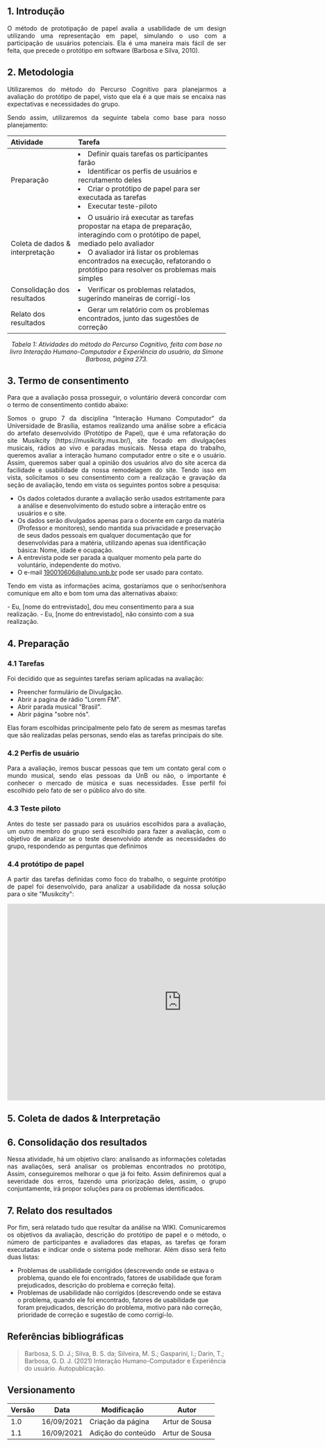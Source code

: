 ## 1. Introdução

<p style="text-align: justify">O método de prototipação de papel avalia a usabilidade de um design utilizando uma representação em papel, simulando o uso com a participação de usuários potenciais. Ela é uma maneira mais fácil de ser feita, que precede o protótipo em software (Barbosa e Silva, 2010).</p>

## 2. Metodologia

<p style="text-align: justify">Utilizaremos do método do Percurso Cognitivo para planejarmos a avaliação do protótipo de papel, visto que ela é a que mais se encaixa nas expectativas e necessidades do grupo.</p>

<p style="text-align: justify">Sendo assim, utilizaremos da seguinte tabela como base para nosso planejamento:</p>

Atividade                        |Tarefa
:--------------------------------|:------
Preparação                       |<li>Definir quais tarefas os participantes farão <li>Identificar os perfis de usuários e recrutamento deles <li>Criar o protótipo de papel para ser executada as tarefas <li>Executar teste-piloto
Coleta de dados & interpretação  |<li>O usuário irá executar as tarefas propostar na etapa de preparação, interagindo com o protótipo de papel, mediado pelo avaliador <li> O avaliador irá listar os problemas encontrados na execução, refatorando o protótipo para resolver os problemas mais simples
Consolidação dos resultados      |<li> Verificar os problemas relatados, sugerindo maneiras de corrigí-los
Relato dos resultados            |<li> Gerar um relatório com os problemas encontrados, junto das sugestões de correção

<p style="text-align: center;"><i>Tabela 1: Atividades do método do Percurso Cognitivo, feita com base no livro Interação Humano-Computador e Experiência do usuário, da Simone Barbosa, página 273. </i></p>

## 3. Termo de consentimento

<p style="text-align: justify">Para que a avaliação possa prosseguir, o voluntário deverá concordar com o termo de consentimento contido abaixo:</p>

<p style="text-align: justify">Somos o grupo 7 da disciplina "Interação Humano Computador" da Universidade de Brasília, estamos realizando uma análise sobre a eficácia do artefato desenvolvido (Protótipo de Papel), que é uma refatoração do site Musikcity (https://musikcity.mus.br/), site focado em divulgações musicais, rádios ao vivo e paradas musicais. Nessa etapa do trabalho, queremos avaliar a interação humano computador entre o site e o usuário. Assim, queremos saber qual a opinião dos usuários alvo do site acerca da facilidade e usabilidade da nossa remodelagem do site. Tendo isso em vista, solicitamos o seu consentimento com a realização e gravação da seção de avaliação, tendo em vista os seguintes pontos sobre a pesquisa:</p>

 - Os dados coletados durante a avaliação serão usados estritamente para a análise e desenvolvimento do estudo sobre a interação entre os usuários e o site.
 - Os dados serão divulgados apenas para o docente em cargo da matéria (Professor e monitores), sendo mantida sua privacidade e preservação de seus dados pessoais em qualquer documentação que for desenvolvidas para a matéria, utilizando apenas sua identificação básica: Nome, idade e ocupação.
 - A entrevista pode ser parada a qualquer momento pela parte do voluntário, independente do motivo.
 - O e-mail 190010606@aluno.unb.br pode ser usado para contato.

<p style="text-align: justify">Tendo em vista as informações acima, gostaríamos que o senhor/senhora comunique em alto e bom tom uma das alternativas abaixo:</p>
 - Eu, [nome do entrevistado], dou meu consentimento para a sua realização.
 - Eu, [nome do entrevistado], não consinto com a sua realização.

## 4. Preparação
 
### 4.1 Tarefas

<p style="text-align: justify">Foi decidido que as seguintes tarefas seriam aplicadas na avaliação:</p>

 - Preencher formulário de Divulgação.
 - Abrir a pagina de rádio "Lorem FM".
 - Abrir parada musical "Brasil".
 - Abrir página "sobre nós".

<p style="text-align: justify">Elas foram escolhidas principalmente pelo fato de serem as mesmas tarefas que são realizadas pelas personas, sendo elas as tarefas principais do site.</p>

### 4.2 Perfis de usuário

<p style="text-align: justify">Para a avaliação, iremos buscar pessoas que tem um contato geral com o mundo musical, sendo elas pessoas da UnB ou não, o importante é conhecer o mercado de música e suas necessidades. Esse perfil foi escolhido pelo fato de ser o público alvo do site.</p>

### 4.3 Teste piloto

<p style="text-align: justify">Antes do teste ser passado para os usuários escolhidos para a avaliação, um outro membro do grupo será escolhido para fazer a avaliação, com o objetivo de analizar se o teste desenvolvido atende as necessidades do grupo, respondendo as perguntas que definimos</p>

### 4.4 protótipo de papel

<p style="text-align: justify">A partir das tarefas definidas como foco do trabalho, o seguinte protótipo de papel foi desenvolvido, para analizar a usabilidade da nossa solução para o site "Musikcity": </p>

<iframe style="border: 1px solid rgba(0, 0, 0, 0.1);" width="800" height="450" src="https://www.figma.com/embed?embed_host=share&url=https%3A%2F%2Fwww.figma.com%2Fproto%2FTCKFL8otcNQAMVXG7EMrgh%2FProt%C3%B3tipo-de-papel%3Fnode-id%3D1%253A2%26scaling%3Dscale-down-width%26page-id%3D0%253A1%26starting-point-node-id%3D1%253A2" allowfullscreen></iframe>


## 5. Coleta de dados & Interpretação

## 6. Consolidação dos resultados

<p style="text-align: justify">Nessa atividade, há um objetivo claro: analisando as informações coletadas nas avaliações, será analisar os problemas encontrados no protótipo, Assim, conseguiremos melhorar o que já foi feito. Assim definiremos qual a severidade dos erros, fazendo uma priorização deles, assim, o grupo conjuntamente, irá propor soluções para os problemas identificados. </p>

## 7. Relato dos resultados

<p style="text-align: justify">Por fim, será relatado tudo que resultar da análise na WIKI. Comunicaremos os objetivos da avaliação, descrição do protótipo de papel e o método, o número de participantes e avaliadores das etapas, as tarefas qe foram executadas e indicar onde o sistema pode melhorar. Além disso será feito duas listas:</p>
 
 - Problemas de usabilidade corrigidos (descrevendo onde se estava o problema, quando ele foi encontrado, fatores de usabilidade que foram prejudicados, descrição do problema e correção feita).
 - Problemas de usabilidade não corrigidos (descrevendo onde se estava o problema, quando ele foi encontrado, fatores de usabilidade que foram prejudicados, descrição do problema, motivo para não correção, prioridade de correção e sugestão de como corrigí-lo.

## Referências bibliográficas

 >Barbosa, S. D. J.; Silva, B. S. da; Silveira, M. S.; Gasparini, I.; Darin, T.; Barbosa, G. D. J. (2021) Interação Humano-Computador e Experiência do usuário. Autopublicação.

 ## Versionamento

 Versão|Data      |Modificação        |Autor
-------|----------|-------------------|--------
1.0    |16/09/2021|Criação da página  | Artur de Sousa
1.1    |16/09/2021|Adição do conteúdo | Artur de Sousa


